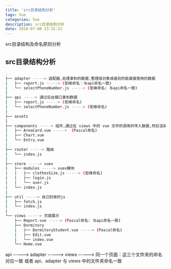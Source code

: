 ```yaml
---
title: 'src目录结构分析'
tags: Vue
categories: Vue
description: src目录结构分析
date: 2018-07-08 23:15:22
---
```


src目录结构及命名原则分析

<!-- more -->
<!-- markdownlint-disable MD002 MD041-->

## src目录结构分析

```bash
.
├── adapter -----> 适配器,处理拿到的数据,整理成对象或者别的能直接使用的数据
|   ├── report.js -----> (驼峰命名：与api命名一致)
|   └── selectPhoneNumber.js -----> (驼峰命名: 与api命名一致)
|
├── api -----> 通过后台接口拿到数据
|   ├── report.js -----> (驼峰命名)
|   └── selectPhoneNumber.js -----> (驼峰命名)
|
├── assets
|
├── components -----> 组件,通过在 views 中的 vue 文件的调用并传入数据,然后渲染在页面中,复用性强
|   ├── AreaCard.vue ----->  (Pascal命名)
|   ├── Chart.vue
|   └── Entry.vue
|
├── router -----> 路由
|   └── index.js
|
├── store -----> vuex
|   ├── modules -----> vuex模块
|   |   ├── clothesSize.js -----> (驼峰命名)
|   |   ├── login.js
|   |   └── user.js
|   └── index.js
|
├── util -----> 自己封装的js
|   ├── fetch.js
|   └── index.js
|
└── views -----> 页面展示
    ├── Report.vue -----> (Pascal命名: 与api命名一致)
    ├── Dormitory
    |   ├── DormitoryStudent.vue -----> (Pascal命名)
    |   ├── Edit.vue
    |   └── index.vue
    └── Home.vue
```

api -----> adapter -----> views -----> 同一个页面：这三个文件夹的命名对应一致 或者 api、adapter 与 views 中的文件夹命名一致